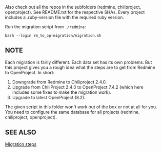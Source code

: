 Also check out all the repos in the subfolders (redmine, chiliproject, openproject).
See README.txt for the respective SHAs.
Every project includes a .ruby-version file with the required ruby version.

Run the migration script from `./redmine`:

```
bash --login rm_to_op-migration/migration.sh
```

NOTE
----

Each migration is fairly different. Each data set has its own problems.
But this project gives you a rough idea what the steps are to get from Redmine to OpenProject.
In short:

1) Downgrade from Redmine to Chiliproject 2.4.0.
2) Upgrade from ChiliProject 2.4.0 to OpenProject 7.4.2 (which here includes some fixes to make the migration work).
3) Upgrade to latest OpenProject (8.2).

The given script in this folder won't work out of the box or not at all for you.
You need to configure the same database for all projects (redmine, chiliproject, openproject).

SEE ALSO
--------

[Migration steps](https://github.com/opf/redmine-to-openproject/blob/master/redmine/rm_to_op-migration/README.md)
